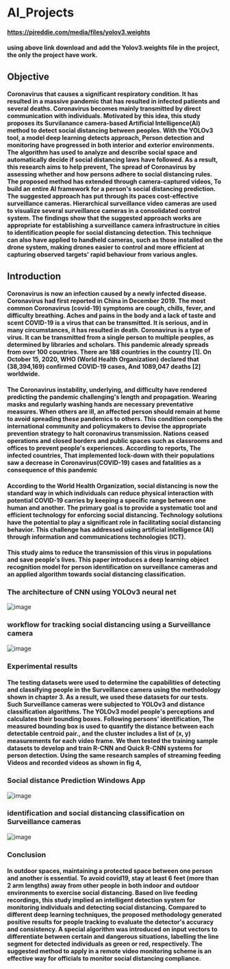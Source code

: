 # AI_Projects
#### https://pjreddie.com/media/files/yolov3.weights  
#### using above link download and add the Yolov3.weights file in the project, the only the project have work. 


## Objective

#### Coronavirus that causes a significant respiratory condition. It has resulted in a massive pandemic that has resulted in infected patients and several deaths. Coronavirus becomes mainly transmitted by direct communication with individuals. Motivated by this idea, this study proposes its Survilanance camera-based Artificial Intelligence(AI) method to detect social distancing between peoples. With the YOLOv3 tool, a model deep learning detects approach, Person detection and monitoring have progressed in both interior and exterior environments. The algorithm has used to analyze and describe social space and automatically decide if social distancing laws have followed. As a result, this research aims to help prevent,  The spread of Coronavirus by assessing whether and how persons adhere to social distancing rules. The proposed method has extended through camera-captured videos, To build an entire AI framework for a person's social distancing prediction. The suggested approach has put through its paces cost-effective surveillance cameras. Hierarchical surveillance video cameras are used to visualize several surveillance cameras in a consolidated control system. The findings show that the suggested approach works are appropriate for establishing a surveillance camera infrastructure in cities to identification people for social distancing detection. This technique can also have applied to handheld cameras, such as those installed on the drone system, making drones easier to control and more efficient at capturing observed targets' rapid behaviour from various angles.

## Introduction

#### Coronavirus is now an infection caused by a newly infected disease. Coronavirus had first reported in China in December 2019. The most common Coronavirus (covid-19) symptoms are cough, chills, fever, and difficulty breathing. Aches and pains in the body and a lack of taste and scent COVID-19 is a virus that can be transmitted. It is serious, and in many circumstances, it has resulted in death. Coronavirus is a type of virus. It can be transmitted from a single person to multiple peoples, as determined by libraries and scholars. This pandemic already spreads from over 100 countries. There are 188 countries in the country [1]. On October 15, 2020, WHO (World Health Organization) declared that (38,394,169) confirmed COVID-19 cases, And 1089,047 deaths [2] worldwide. 

#### The Coronavirus instability, underlying, and difficulty have rendered predicting the pandemic challenging's length and propagation. Wearing masks and regularly washing hands are necessary preventative measures. When others are ill, an affected person should remain at home to avoid spreading these pandemics to others. This condition compels the international community and policymakers to devise the appropriate prevention strategy to halt coronavirus transmission. Nations ceased operations and closed borders and public spaces such as classrooms and offices to prevent people's experiences. According to reports, The infected countries, That implemented lock-down with their populations saw a decrease in Coronavirus(COVID-19) cases and fatalities as a consequence of this pandemic 

#### According to the World Health Organization, social distancing is now the standard way in which individuals can reduce physical interaction with potential COVID-19 carries by keeping a specific range between one human and another. The primary goal is to provide a systematic tool and efficient technology for enforcing social distancing. Technology solutions have the potential to play a significant role in facilitating social distancing behavior. This challenge has addressed using artificial intelligence (AI) through information and communications technologies (ICT).

#### This study aims to reduce the transmission of this virus in populations and save people's lives. This paper introduces a deep learning object recognition model for person identification on surveillance cameras and an applied algorithm towards social distancing classification.

### The architecture of CNN using YOLOv3 neural net

![image](https://user-images.githubusercontent.com/99331407/155555280-e3829b24-4f17-43f7-9854-168f6274a2cb.png)

### workflow for tracking social distancing using a Surveillance camera

![image](https://user-images.githubusercontent.com/99331407/155555469-964d9509-b599-427f-97ea-44a329b1a3a4.png)


### 	Experimental results

#### The testing datasets were used to determine the capabilities of detecting and classifying people in the Surveillance camera using the methodology shown in chapter 3. As a result, we used these datasets for our tests. Such Surveillance cameras were subjected to YOLOv3 and distance classification algorithms. The YOLOv3 model people's perceptions and calculates their bounding boxes. Following persons' identification, The measured bounding box is used to quantify the distance between each detectable centroid pair., and the cluster includes a list of (x, y) measurements for each video frame. We then tested the training sample datasets to develop and train R-CNN and Quick R-CNN systems for person detection. Using the same research samples of streaming feeding Videos and recorded videos as shown in fig 4, 

### Social distance Prediction Windows App
![image](https://user-images.githubusercontent.com/99331407/155555730-0c810404-b384-4fab-a427-fec6fc85cb89.png)


### identification and social distancing classification on Surveillance cameras
![image](https://user-images.githubusercontent.com/99331407/155555882-39f784e3-319b-4ecb-b2b0-d185ed212cf2.png)



### 	Conclusion

#### In outdoor spaces, maintaining a protected space between one person and another is essential. To avoid covid19, stay at least 6 feet (more than 2 arm lengths) away from other people in both indoor and outdoor environments to exercise social distancing. Based on live feeding recordings, this study implied an intelligent detection system for monitoring individuals and detecting social distancing. Compared to different deep learning techniques, the proposed methodology generated positive results for people tracking to evaluate the detector's accuracy and consistency. A special algorithm was introduced on input vectors to differentiate between certain and dangerous situations, labelling the line segment for detected individuals as green or red, respectively. The suggested method to apply in a remote video monitoring scheme is an effective way for officials to monitor social distancing compliance. 



